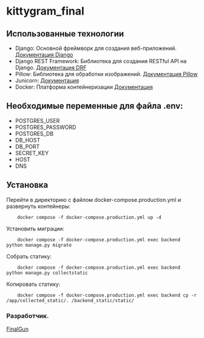 #  kittygram_final

## Использованные технологии

- Django: Основной фреймворк для создания веб-приложений. [Документация Django](https://www.djangoproject.com/)
- Django REST Framework: Библиотека для создания RESTful API на Django. [Документация DRF](https://www.django-rest-framework.org/)
- Pillow: Библиотека для обработки изображений. [Документация Pillow](https://pillow.readthedocs.io/en/stable/)
- Junicorn: [Документация](https://docs.gunicorn.org/en/stable/settings.html)
- Docker: Платформа контейнеризации [Документация](https://docs.docker.com/)

## Необходимые переменные для файла .env:

- POSTGRES_USER
- POSTGRES_PASSWORD
- POSTGRES_DB
- DB_HOST
- DB_PORT
- SECRET_KEY
- HOST
- DNS

## Установка

Перейти в директорию с файлом docker-compose.production.yml и развернуть контейнеры:
```
    docker compose -f docker-compose.production.yml up -d
```    
Установить миграции:    
```
    docker compose -f docker-compose.production.yml exec backend python manage.py migrate
```
Собрать статику:
```
    docker compose -f docker-compose.production.yml exec backend python manage.py collectstatic
```
Копировать статику:    
```
    docker compose -f docker-compose.production.yml exec backend cp -r /app/collected_static/. /backend_static/static/
```
### Разработчик.
[FinalGun](https://github.com/FinalGun)
